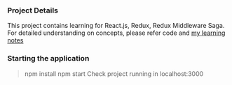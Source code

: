 ### Project Details

This project contains learning for React.js, Redux, Redux Middleware Saga.
For detailed understanding on concepts, please refer code and [my learning notes](https://github.com/anupama-sinha/anupama-notes/blob/master/react-js.md)

### Starting the application
> npm install
> npm start
> Check project running in localhost:3000